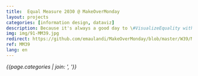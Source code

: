 ```yaml
---
title:  Equal Measure 2030 @ MakeOverMonday
layout: projects
categories: [information design, dataviz]
description: Because it's always a good day to \#VisualizeEquality with @Equal2030 and \#MakeoverMonday 📊 A first try at marimekko chart that I know thanks to @lisacrost newsletter 😍
img: img/91-MM39.jpg
redirect: https://github.com/emaulandi/MakeOverMonday/blob/master/W39/MM-W39.pdf
ref: MM39
lang: en
---
```

*{{page.categories | join: ', '}}*
